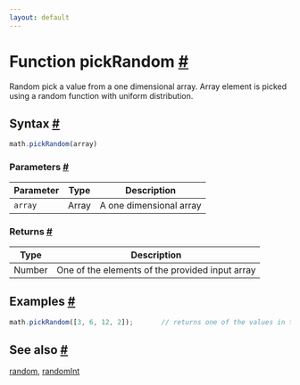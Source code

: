 ```yaml
---
layout: default
---
```


<h1 id="function-pickrandom">Function pickRandom <a href="#function-pickrandom" title="Permalink">#</a></h1>

Random pick a value from a one dimensional array.
Array element is picked using a random function with uniform distribution.


<h2 id="syntax">Syntax <a href="#syntax" title="Permalink">#</a></h2>

```js
math.pickRandom(array)
```

<h3 id="parameters">Parameters <a href="#parameters" title="Permalink">#</a></h3>

Parameter | Type | Description
--------- | ---- | -----------
`array` | Array | A one dimensional array

<h3 id="returns">Returns <a href="#returns" title="Permalink">#</a></h3>

Type | Description
---- | -----------
Number | One of the elements of the provided input array


<h2 id="examples">Examples <a href="#examples" title="Permalink">#</a></h2>

```js
math.pickRandom([3, 6, 12, 2]);       // returns one of the values in the array
```


<h2 id="see-also">See also <a href="#see-also" title="Permalink">#</a></h2>

[random](random.html),
[randomInt](randomInt.html)


<!-- Note: This file is automatically generated from source code comments. Changes made in this file will be overridden. -->
